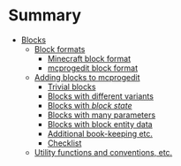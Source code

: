 # Summary

- [Blocks](./blocks.md)
    - [Block formats]()
        - [Minecraft block format](blocks/formats/minecraft.md)
        - [mcprogedit block format](blocks/formats/mcprogedit.md)
    - [Adding blocks to mcprogedit]()
        - [Trivial blocks](blocks/adding/trivial.md)
        - [Blocks with different variants](blocks/adding/group.md)
        - [Blocks with _block state_](blocks/adding/block_state.md)
        - [Blocks with many parameters]()
        - [Blocks with block entity data](blocks/adding/block_entity.md)
        - [Additional book-keeping etc.]()
        - [Checklist](blocks/adding/checklist.md)
    - [Utility functions and conventions, etc.]()
